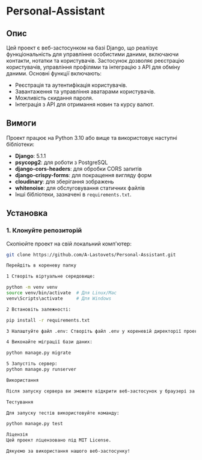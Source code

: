 # Personal-Assistant

## Опис

Цей проект є веб-застосунком на базі Django, що реалізує функціональність для управління особистими даними, включаючи контакти, нотатки та користувачів. Застосунок дозволяє реєстрацію користувачів, управління профілями та інтеграцію з API для обміну даними. Основні функції включають:

- Реєстрація та аутентифікація користувачів.
- Завантаження та управління аватарами користувачів.
- Можливість скидання пароля.
- Інтеграція з API для отримання новин та курсу валют.

## Вимоги

Проект працює на Python 3.10 або вище та використовує наступні бібліотеки:

- **Django**: 5.1.1
- **psycopg2**: для роботи з PostgreSQL
- **django-cors-headers**: для обробки CORS запитів
- **django-crispy-forms**: для покращення вигляду форм
- **cloudinary**: для зберігання зображень
- **whitenoise**: для обслуговування статичних файлів
- Інші бібліотеки, зазначені в `requirements.txt`.

## Установка

### 1. Клонуйте репозиторій

Скопіюйте проект на свій локальний комп'ютер:
```bash
git clone https://github.com/A-Lastovets/Personal-Assistant.git

Перейдіть в кореневу папку

1 Створіть віртуальне середовище:

python -m venv venv
source venv/bin/activate  # Для Linux/Mac
venv\Scripts\activate     # Для Windows

2 Встановіть залежності:

pip install -r requirements.txt

3 Налаштуйте файл .env: Створіть файл .env у кореневій директорії проекту та додайте необхідні змінні середовища використовуючі файл зразок .env.sample

4 Виконайте міграції бази даних:

python manage.py migrate

5 Запустіть сервер:
python manage.py runserver

Використання

Після запуску сервера ви зможете відкрити веб-застосунок у браузері за адресою http://127.0.0.1:8000/. Ви зможете реєструватися, входити в систему, додавати контакти та нотатки, а також управляти своїм профілем.

Тестування

Для запуску тестів використовуйте команду:

python manage.py test

Ліцензія
Цей проект ліцензовано під MIT License.

Дякуємо за використання нашого веб-застосунку!